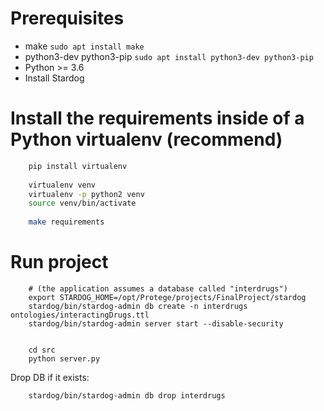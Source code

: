 # Prerequisites
- make ```sudo apt install make```
- python3-dev python3-pip ```sudo apt install python3-dev python3-pip```
- Python >= 3.6
- Install Stardog

# Install the requirements inside of a Python virtualenv (recommend)
```BASH
    pip install virtualenv
    
    virtualenv venv
    virtualenv -p python2 venv
    source venv/bin/activate
    
    make requirements
```

# Run project
```
    # (the application assumes a database called "interdrugs")
    export STARDOG_HOME=/opt/Protege/projects/FinalProject/stardog
    stardog/bin/stardog-admin db create -n interdrugs ontologies/interactingDrugs.ttl
    stardog/bin/stardog-admin server start --disable-security
    
    
    cd src
    python server.py
```

Drop DB if it exists:
```
    stardog/bin/stardog-admin db drop interdrugs 
```
